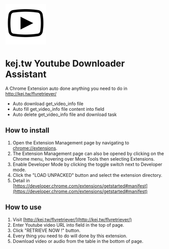 ![image](https://github.com/sakkyoi/kej.tw-Youtube-Downloader-Assistant/raw/1.0.0/assets/icons/128.png)
# kej.tw Youtube Downloader Assistant

A Chrome Extension auto done anything you need to do in http://kej.tw/flvretriever/

  - Auto download get_video_info file
  - Auto fill get_video_info file content into field
  - Auto delete get_video_info file and download task

## How to install

  1. Open the Extension Management page by navigating to [chrome://extensions](chrome://extensions).
  2. The Extension Management page can also be opened by clicking on the Chrome menu, hovering over More Tools then selecting Extensions.
  3. Enable Developer Mode by clicking the toggle switch next to Developer mode.
  4. Click the "LOAD UNPACKED" button and select the extension directory.
  5. Detail in [https://developer.chrome.com/extensions/getstarted#manifest](https://developer.chrome.com/extensions/getstarted#manifest)

## How to use

  1. Visit [http://kej.tw/flvretriever/](http://kej.tw/flvretriever/)
  2. Enter Youtube video URL into field in the top of page.
  3. Click "RETRIEVE NOW !" button.
  4. Every thing you need to do will done by this extension.
  5. Download video or audio from the table in the bottom of page.

